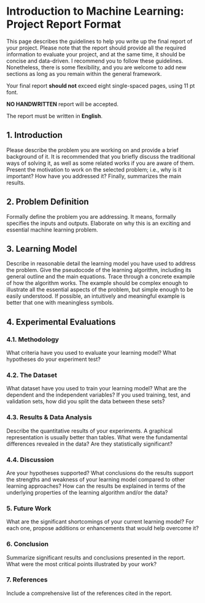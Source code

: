 # Introduction to Machine Learning: Project Report Format

This page describes the guidelines to help you write up the final report of your project. Please note that the report should provide all the required information to evaluate your project, and at the same time, it should be concise and data-driven. I recommend you to follow these guidelines. Nonetheless, there is some flexibility, and you are welcome to add new sections as long as you remain within the general framework.

Your final report **should not** exceed eight single-spaced pages, using 11 pt font. 

**NO HANDWRITTEN** report will be accepted. 

The report must be written in **English**.

## 1. Introduction

Please describe the problem you are working on and provide a brief background of it. It is recommended that you briefly discuss the traditional ways of solving it, as well as some related works if you are aware of them. Present the motivation to work on the selected problem; i.e., why is it important? How have you addressed it? Finally, summarizes the main results.

## 2. Problem Definition

Formally define the problem you are addressing. It means, formally specifies the inputs and outputs. Elaborate on why this is an exciting and essential machine learning problem.

## 3. Learning Model

Describe in reasonable detail the learning model you have used to address the problem. Give the pseudocode of the learning algorithm, including its general outline and the main equations. Trace through a concrete example of how the algorithm works. The example should be complex enough to illustrate all the essential aspects of the problem, but simple enough to be easily understood. If possible, an intuitively and meaningful example is better that one with meaningless symbols.

## 4. Experimental Evaluations

### 4.1. Methodology

What criteria have you used to evaluate your learning model? What hypotheses do your experiment test? 

###  4.2. The Dataset

What dataset have you used to train your learning model? What are the dependent and the independent variables? If you used training, test, and validation sets, how did you split the data between these sets?

### 4.3. Results & Data Analysis

Describe the quantitative results of your experiments. A graphical representation is usually better than tables. What were the fundamental differences revealed in the data? Are they statistically significant?

### 4.4. Discussion

Are your hypotheses supported? What conclusions do the results support the strengths and weakness of your learning model compared to other learning approaches? How can the results be explained in terms of the underlying properties of the learning algorithm and/or the data?

### 5. Future Work

What are the significant shortcomings of your current learning model? For each one, propose additions or enhancements that would help overcome it? 

### 6. Conclusion

Summarize significant results and conclusions presented in the report. What were the most critical points illustrated by your work? 

### 7. References

Include a comprehensive list of the references cited in the report.
